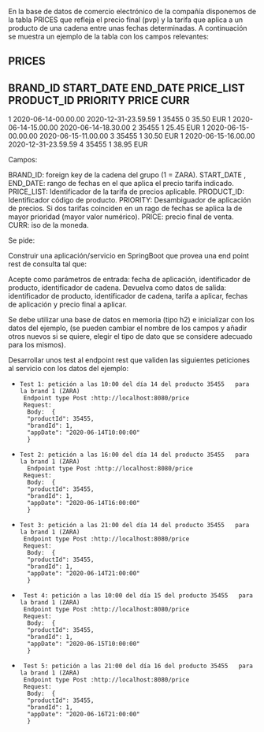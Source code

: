 En la base de datos de comercio electrónico de la compañía disponemos de la tabla PRICES que refleja el precio final (pvp) y la tarifa que aplica a un producto de una cadena entre unas fechas determinadas. A continuación se muestra un ejemplo de la tabla con los campos relevantes:

PRICES
-------

BRAND_ID         START_DATE                                    END_DATE                        PRICE_LIST                   PRODUCT_ID  PRIORITY                 PRICE           CURR
------------------------------------------------------------------------------------------------------------------------------------------------------------------------------------------------------------------------------------------
1         2020-06-14-00.00.00                        2020-12-31-23.59.59                        1                        35455                0                        35.50            EUR
1         2020-06-14-15.00.00                        2020-06-14-18.30.00                        2                        35455                1                        25.45            EUR
1         2020-06-15-00.00.00                        2020-06-15-11.00.00                        3                        35455                1                        30.50            EUR
1         2020-06-15-16.00.00                        2020-12-31-23.59.59                        4                        35455                1                        38.95            EUR

Campos:

BRAND_ID: foreign key de la cadena del grupo (1 = ZARA).
START_DATE , END_DATE: rango de fechas en el que aplica el precio tarifa indicado.
PRICE_LIST: Identificador de la tarifa de precios aplicable.
PRODUCT_ID: Identificador código de producto.
PRIORITY: Desambiguador de aplicación de precios. Si dos tarifas coinciden en un rago de fechas se aplica la de mayor prioridad (mayor valor numérico).
PRICE: precio final de venta.
CURR: iso de la moneda.

Se pide:

Construir una aplicación/servicio en SpringBoot que provea una end point rest de consulta  tal que:

Acepte como parámetros de entrada: fecha de aplicación, identificador de producto, identificador de cadena.
Devuelva como datos de salida: identificador de producto, identificador de cadena, tarifa a aplicar, fechas de aplicación y precio final a aplicar.

Se debe utilizar una base de datos en memoria (tipo h2) e inicializar con los datos del ejemplo, (se pueden cambiar el nombre de los campos y añadir otros nuevos si se quiere, elegir el tipo de dato que se considere adecuado para los mismos).

Desarrollar unos test al endpoint rest que  validen las siguientes peticiones al servicio con los datos del ejemplo:

-     Test 1: petición a las 10:00 del día 14 del producto 35455   para la brand 1 (ZARA)
       Endpoint type Post :http://localhost:8080/price
       Request:
        Body:  {
        "productId": 35455,
        "brandId": 1,
        "appDate": "2020-06-14T10:00:00"
        }
-     Test 2: petición a las 16:00 del día 14 del producto 35455   para la brand 1 (ZARA)
        Endpoint type Post :http://localhost:8080/price
       Request:
        Body:  {
        "productId": 35455,
        "brandId": 1,
        "appDate": "2020-06-14T16:00:00"
        }
-     Test 3: petición a las 21:00 del día 14 del producto 35455   para la brand 1 (ZARA)
       Endpoint type Post :http://localhost:8080/price
       Request:
        Body:  {
        "productId": 35455,
        "brandId": 1,
        "appDate": "2020-06-14T21:00:00"
        }
-      Test 4: petición a las 10:00 del día 15 del producto 35455   para la brand 1 (ZARA)
       Endpoint type Post :http://localhost:8080/price
       Request:
        Body:  {
        "productId": 35455,
        "brandId": 1,
        "appDate": "2020-06-15T10:00:00"
        }
-      Test 5: petición a las 21:00 del día 16 del producto 35455   para la brand 1 (ZARA)
       Endpoint type Post :http://localhost:8080/price
       Request:
        Body:  {
        "productId": 35455,
        "brandId": 1,
        "appDate": "2020-06-16T21:00:00"
        }
